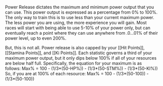 Power Release dictates the maximum and minimum power output that you can use. This power output is expressed as a percentage from 0% to 100%. The only way to train this is to use less than your current maximum power. The less power you are using, the more experience you will gain. Most races will start with being able to use 5-10% of your power only, but can eventually reach a point where they can use anywhere from .0...01% of their power level, up to even 200%. 

But, this is not all. Power release is also capped by your [[Hit Points]], [[Stamina Points]], and [[Ki Points]]. Each statistic governs a third of your maximum power output, but it only dips below 100% if all of your resources are below half full. Specifically, the equation for your maximum is as follows:
Max% = 100 - (1/3*(50-HP%)) - (1/3*(50-STM%)) - (1/3*(50-KI%))
So, if you are at 100% of each resource:
Max% = 100 - (1/3*(50-100)) - (1/3*(50-100)) 